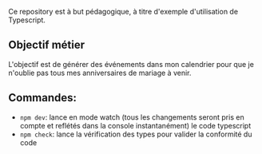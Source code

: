Ce repository est à but pédagogique, à titre d'exemple d'utilisation de Typescript.

## Objectif métier

L'objectif est de générer des événements dans mon calendrier pour que je n'oublie pas tous mes anniversaires de mariage à venir.

## Commandes:

- `npm dev`: lance en mode watch (tous les changements seront pris en compte et reflétés dans la console instantanément) le code typescript
- `npm check`: lance la vérification des types pour valider la conformité du code
